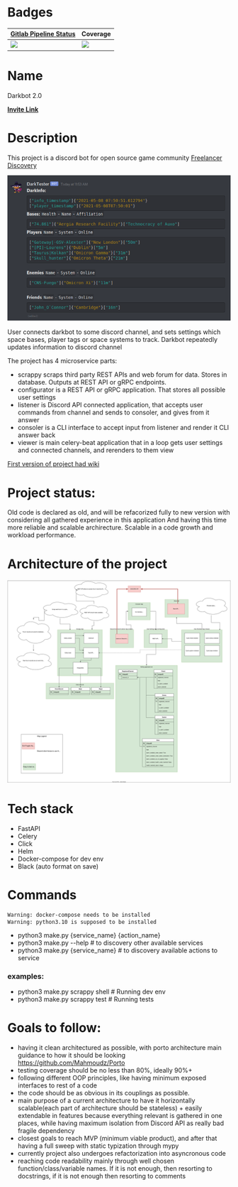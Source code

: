 # Badges


| [Gitlab Pipeline Status](https://gitlab.com/darklab2/darklab_darkbot)                                               | Coverage                                                                                      |
| --------------------------------------------------------------------------------------------------------------------- | ----------------------------------------------------------------------------------------------- |
| ![](https://gitlab.com/darklab2/darklab_darkbot/badges/master/pipeline.svg?key_text=GitlabCIPipeline&key_width=150) | ![](https://gitlab.com/darklab2/darklab_darkbot/badges/master/coverage.svg?key_text=Coverage) |

# Name

Darkbot 2.0

**[Invite Link](https://discord.com/api/oauth2/authorize?client_id=838460303581904949&permissions=8&scope=bothttps:/)**

# Description

This project is a discord bot for open source game community [Freelancer Discovery](https://discoverygc.com/)

![](docs/_images/general.png)

User connects darkbot to some discord channel, and sets settings which space bases, player tags or space systems to track.
Darkbot repeatedly updates information to discord channel

The project has 4 microservice parts:

- scrappy scraps third party REST APIs and web forum for data. Stores in database. Outputs at REST API or gRPC endpoints.
- configurator is a REST API or gRPC application. That stores all possible user settings
- listener is Discord API connected application, that accepts user commands from channel and sends to consoler, and gives from it answer
- consoler is a CLI interface to accept input from listener and render it CLI answer back
- viewer is main celery-beat application that in a loop gets user settings and connected channels, and rerenders to them view

[First version of project had wiki](https://darklab8.github.io/darklab_darkbot/)

# Project status:

Old code is declared as old, and will be refacorized fully to new version with considering all gathered experience in this application
And having this time more reliable and scalable archirecture. Scalable in a code growth and workload performance.

# Architecture of the project

![](architecture/architecture.drawio.svg)

# Tech stack

- FastAPI
- Celery
- Click
- Helm
- Docker-compose for dev env
- Black (auto format on save)

# Commands

```
Warning: docker-compose needs to be installed
Warning: python3.10 is supposed to be installed
```

- python3 make.py {service_name} {action_name}
- python3 make.py --help # to discovery other available services
- python3 make.py {service_name} # to discovery available actions to service

### examples:

- python3 make.py scrappy shell # Running dev env
- python3 make.py scrappy test # Running tests

# Goals to follow:

- having it clean architectured as possible, with porto architecture main guidance to how it should be looking https://github.com/Mahmoudz/Porto
- testing coverage should be no less than 80%, ideally 90%+
- following different OOP principles, like having minimum exposed interfaces to rest of a code
- the code should be as obvious in its couplings as possible.
- main purpose of a current architecture to have it horizontally scalable(each part of architecture should be stateless) + easily extendable in features because everything relevant is gathered in one places, while having maximum isolation from Discord API as really bad fragile dependency
- closest goals to reach MVP (minimum viable product), and after that having a full sweep with static typization through mypy
- currently project also undergoes refactorization into asyncronous code
- reaching code readability mainly through well chosen function/class/variable names. If it is not enough, then resorting to docstrings, if it is not enough then resorting to comments
